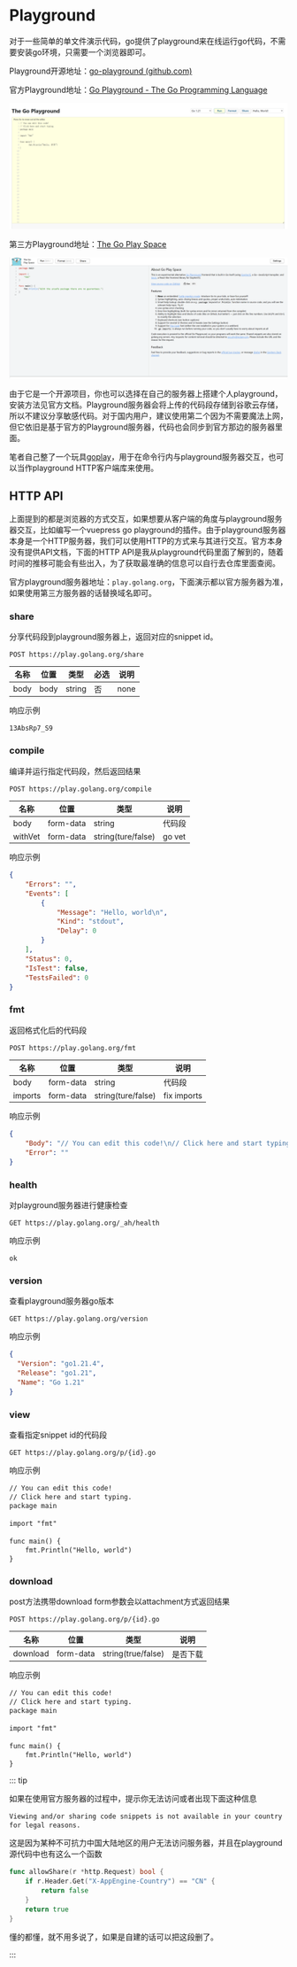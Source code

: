 # Playground

对于一些简单的单文件演示代码，go提供了playground来在线运行go代码，不需要安装go环境，只需要一个浏览器即可。

Playground开源地址：[go-playground (github.com)](https://github.com/golang/playground)

官方Playground地址：[Go Playground - The Go Programming Language](https://go.dev/play/)

![](/images/play.png)

第三方Playground地址：[The Go Play Space](https://goplay.space/)

![](/images/goplay.png)

由于它是一个开源项目，你也可以选择在自己的服务器上搭建个人playground，安装方法见官方文档。Playground服务器会将上传的代码段存储到谷歌云存储，所以不建议分享敏感代码。对于国内用户，建议使用第二个因为不需要魔法上网，但它依旧是基于官方的Playground服务器，代码也会同步到官方那边的服务器里面。

笔者自己整了一个玩具[goplay](https://github.com/246859/goplay)，用于在命令行内与playground服务器交互，也可以当作playground HTTP客户端库来使用。



## HTTP API

上面提到的都是浏览器的方式交互，如果想要从客户端的角度与playground服务器交互，比如编写一个vuepress go playground的插件。由于playground服务器本身是一个HTTP服务器，我们可以使用HTTP的方式来与其进行交互。官方本身没有提供API文档，下面的HTTP API是我从playground代码里面了解到的，随着时间的推移可能会有些出入，为了获取最准确的信息可以自行去仓库里面查阅。

官方playground服务器地址：`play.golang.org`，下面演示都以官方服务器为准，如果使用第三方服务器的话替换域名即可。



### share

分享代码段到playground服务器上，返回对应的snippet id。

```http
POST https://play.golang.org/share
```

| 名称 | 位置 | 类型   | 必选 | 说明 |
| ---- | ---- | ------ | ---- | ---- |
| body | body | string | 否   | none |

响应示例

```
13AbsRp7_S9
```



### compile

编译并运行指定代码段，然后返回结果

```http
POST https://play.golang.org/compile
```

| 名称    | 位置      | 类型               | 说明   |
| ------- | --------- | ------------------ | ------ |
| body    | form-data | string             | 代码段 |
| withVet | form-data | string(ture/false) | go vet |

响应示例

```json
{
    "Errors": "",
    "Events": [
        {
            "Message": "Hello, world\n",
            "Kind": "stdout",
            "Delay": 0
        }
    ],
    "Status": 0,
    "IsTest": false,
    "TestsFailed": 0
}
```



### fmt

返回格式化后的代码段

```http
POST https://play.golang.org/fmt
```

| 名称    | 位置      | 类型               | 说明        |
| ------- | --------- | ------------------ | ----------- |
| body    | form-data | string             | 代码段      |
| imports | form-data | string(ture/false) | fix imports |

响应示例

```json
{
    "Body": "// You can edit this code!\n// Click here and start typing.\npackage main\n\nimport \"fmt\"\n\nfunc main() {\n\tfmt.Println(\"Hello, world\")\n}\n",
    "Error": ""
}
```



### health

对playground服务器进行健康检查

```http
GET https://play.golang.org/_ah/health
```

响应示例

```
ok
```



### version

查看playground服务器go版本

```http
GET https://play.golang.org/version
```

响应示例

```json
{
  "Version": "go1.21.4",
  "Release": "go1.21",
  "Name": "Go 1.21"
}
```



### view

查看指定snippet id的代码段

```http
GET https://play.golang.org/p/{id}.go
```

响应示例

```
// You can edit this code!
// Click here and start typing.
package main

import "fmt"

func main() {
	fmt.Println("Hello, world")
}
```



### download

post方法携带download form参数会以attachment方式返回结果

```http
POST https://play.golang.org/p/{id}.go
```

| 名称     | 位置      | 类型               | 说明     |
| -------- | --------- | ------------------ | -------- |
| download | form-data | string(true/false) | 是否下载 |

响应示例

```
// You can edit this code!
// Click here and start typing.
package main

import "fmt"

func main() {
	fmt.Println("Hello, world")
}
```

::: tip

如果在使用官方服务器的过程中，提示你无法访问或者出现下面这种信息

```
Viewing and/or sharing code snippets is not available in your country for legal reasons.
```

这是因为某种不可抗力中国大陆地区的用户无法访问服务器，并且在playground源代码中也有这么一个函数

```go
func allowShare(r *http.Request) bool {
	if r.Header.Get("X-AppEngine-Country") == "CN" {
		return false
	}
	return true
}
```

懂的都懂，就不用多说了，如果是自建的话可以把这段删了。

:::
